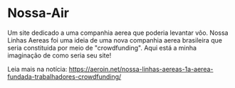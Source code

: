 # Nossa-Air
Um site dedicado a uma companhia aerea que poderia levantar vôo.
Nossa Linhas Aereas foi uma ideia de uma nova companhia aerea brasileira que seria constituida por meio de "crowdfunding".
Aqui está a minha imaginação de como seria seu site!

Leia mais na notícia: https://aeroin.net/nossa-linhas-aereas-1a-aerea-fundada-trabalhadores-crowdfunding/
